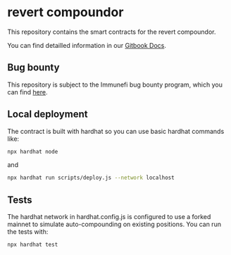 # revert compoundor

This repository contains the smart contracts for the revert compoundor.

You can find detailled information in our [Gitbook Docs](https://revert-1.gitbook.io/revert/technical-docs/auto-compounder).

## Bug bounty

This repository is subject to the Immunefi bug bounty program, which you can find [here](https://immunefi.com/projects/).

## Local deployment

The contract is built with hardhat so you can use basic hardhat commands like:

```sh
npx hardhat node
```

and

```sh
npx hardhat run scripts/deploy.js --network localhost
```

## Tests

The hardhat network in hardhat.config.js is configured to use a forked mainnet to simulate auto-compounding on existing positions. You can run the tests with: 

```sh
npx hardhat test
```
